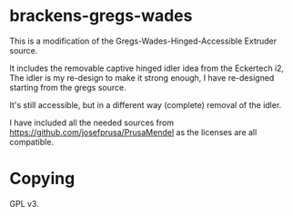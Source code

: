 brackens-gregs-wades
====================
This is a modification of the Gregs-Wades-Hinged-Accessible Extruder source.

It includes the removable captive hinged idler idea from the Eckertech i2, The idler is my re-design to make it strong enough, I have re-designed starting from the gregs source.

It's still accessible, but in a different way (complete) removal of the idler.

I have included all the needed sources from https://github.com/josefprusa/PrusaMendel as the licenses are all compatible.

Copying
=======
GPL v3.
